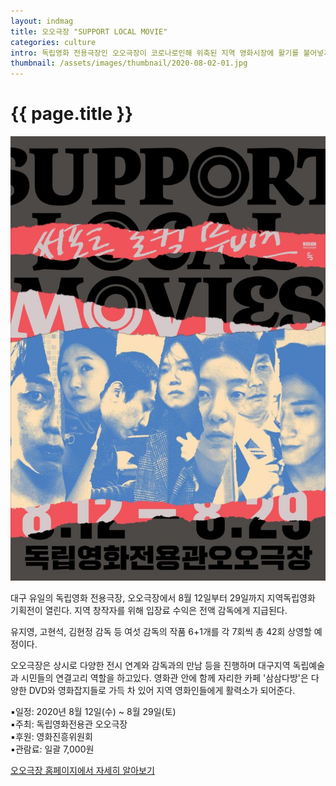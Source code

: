 ```yaml
---
layout: indmag
title: 오오극장 "SUPPORT LOCAL MOVIE"
categories: culture
intro: 독립영화 전용극장인 오오극장이 코로나로인해 위축된 지역 영화시장에 활기를 불어넣기위해 기획전을 준비했다. 
thumbnail: /assets/images/thumbnail/2020-08-02-01.jpg
---
```

# {{ page.title }}
![logo](/assets/images/post/2020-08-02-01-01.jpg)

대구 유일의 독립영화 전용극장, 오오극장에서 8월 12일부터 29일까지 지역독립영화 기획전이 열린다. 지역 창작자를 위해 입장료 수익은 전액 감독에게 지급된다.

유지영, 고현석, 김현정 감독 등 여섯 감독의 작품 6+1개를 각 7회씩 총 42회 상영할 예정이다.

오오극장은 상시로 다양한 전시 연계와 감독과의 만남 등을 진행하며 대구지역 독립예술과 시민들의 연결고리 역할을 하고있다. 영화관 안에 함께 자리한 카페 '삼삼다방'은 다양한 DVD와 영화잡지들로 가득 차 있어 지역 영화인들에게 활력소가 되어준다.

▪일정: 2020년 8월 12일(수) ~ 8월 29일(토)  
▪주최: 독립영화전용관 오오극장  
▪후원: 영화진흥위원회  
▪관람료: 일괄 7,000원  

[오오극장 홈페이지에서 자세히 알아보기](http://55cine.com/2020/08/01/support-local-movies/)